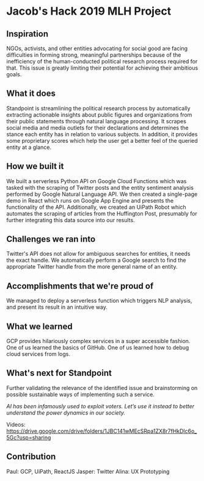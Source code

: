# Jacob's Hack 2019 MLH Project
## Inspiration

NGOs, activists, and other entities advocating for social good are facing difficulties in forming strong, meaningful partnerships because of the inefficiency of the human-conducted political research process required for that. This issue is greatly limiting their potential for achieving their ambitious goals.

## What it does

Standpoint is streamlining the political research process by automatically extracting actionable insights about public figures and organizations from their public statements through natural language processing. It scrapes social media and media outlets for their declarations and determines the stance each entity has in relation to various subjects. In addition, it provides some proprietary scores which help the user get a better feel of the queried entity at a glance.

## How we built it

We built a serverless Python API on Google Cloud Functions which was tasked with the scraping of Twitter posts and the entity sentiment analysis performed by Google Natural Language API. We then created a single-page demo in React which runs on Google App Engine and presents the functionality of the API. Additionally, we created an UiPath Robot which automates the scraping of articles from the Huffington Post, presumably for further integrating this data source into our results.

## Challenges we ran into

Twitter's API does not allow for ambiguous searches for entities, it needs the exact handle. We automatically perform a Google search to find the appropriate Twitter handle from the more general name of an entity.

## Accomplishments that we're proud of

We managed to deploy a serverless function which triggers NLP analysis, and present its result in an intuitive way.

## What we learned

GCP provides hilariously complex services in a super accessible fashion. One of us learned the basics of GitHub. One of us learned how to debug cloud services from logs.

## What's next for Standpoint

Further validating the relevance of the identified issue and brainstorming on possible sustainable ways of implementing such a service.

_AI has been infamously used to exploit voters. Let’s use it instead to better understand the power dynamics in our society._

Videos: https://drive.google.com/drive/folders/1JBC141wMEcSRpa1ZX8r7fHkDlc6o_5Gc?usp=sharing

## Contribution
Paul: GCP, UiPath, ReactJS
Jasper: Twitter
Alina: UX Prototyping
